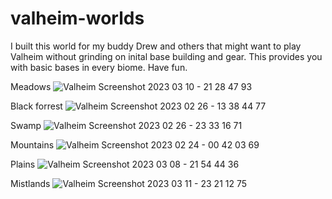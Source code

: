# valheim-worlds

I built this world for my buddy Drew and others that might want to play Valheim without grinding on inital base building and gear. This provides you with basic bases in every biome. Have fun.  

Meadows
![Valheim Screenshot 2023 03 10 - 21 28 47 93](https://user-images.githubusercontent.com/5855609/224564340-ea78fa24-99ee-48c1-8a16-fe8a6c68ead2.png)

Black forrest
![Valheim Screenshot 2023 02 26 - 13 38 44 77](https://user-images.githubusercontent.com/5855609/224564617-ffc7098a-d7af-4982-8629-c83dccbb7c60.png)

Swamp
![Valheim Screenshot 2023 02 26 - 23 33 16 71](https://user-images.githubusercontent.com/5855609/224564654-fae2fc16-67a3-4dbd-8321-ddc89adce099.png)


Mountains
![Valheim Screenshot 2023 02 24 - 00 42 03 69](https://user-images.githubusercontent.com/5855609/224564493-b5a81e2f-4042-4d75-8191-4109205fdd65.png)

Plains
![Valheim Screenshot 2023 03 08 - 21 54 44 36](https://user-images.githubusercontent.com/5855609/224564417-ccd33a77-645a-49c9-9053-5b2f1523df11.png)

Mistlands
![Valheim Screenshot 2023 03 11 - 23 21 12 75](https://user-images.githubusercontent.com/5855609/224564457-fc7040e7-36d5-46a9-b0b0-e78f14991abc.png)

